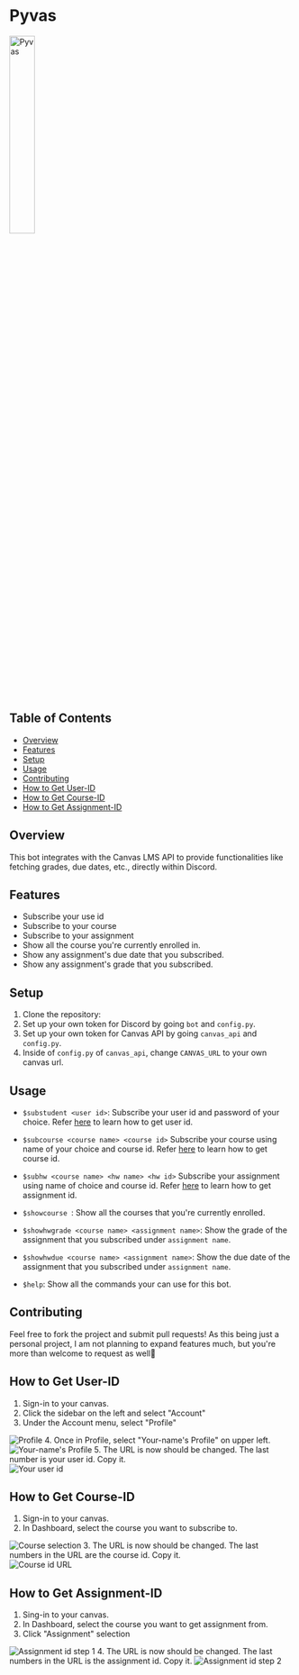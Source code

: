 # Pyvas
<img src="imgs/pyvas_discord.png" alt="Pyvas" style="width: 30%; height: auto;">

## Table of Contents
- [Overview](#overview)
- [Features](#features)
- [Setup](#setup)
- [Usage](#usage)
- [Contributing](#contributing)
- [How to Get User-ID](#user-id)
- [How to Get Course-ID](#course-id)
- [How to Get Assignment-ID](#assignment-id)

## Overview
<a name="overview"></a>
This bot integrates with the Canvas LMS API to provide functionalities like fetching grades, 
due dates, etc., directly within Discord.

## Features
<a name="features"></a>
- Subscribe your use id 
- Subscribe to your course 
- Subscribe to your assignment
- Show all the course you're currently enrolled in.
- Show any assignment's due date that you subscribed. 
- Show any assignment's grade that you subscribed.

## Setup
<a name="setup"></a>
1. Clone the repository:
2. Set up your own token for Discord by going `bot` and `config.py`.
3. Set up your own token for Canvas API by going `canvas_api` and `config.py`.
4. Inside of `config.py` of `canvas_api`, change `CANVAS_URL` to your own canvas url.

## Usage
<a name="usage"></a>
- `$substudent <user id>`: Subscribe your user id and password of your choice. Refer [here](#user-id) to learn how to get user id.


- `$subcourse <course name> <course id>` Subscribe your course using name of your choice and course id. Refer [here](#course-id) to learn how to get course id.


- `$subhw <course name> <hw name> <hw id>` Subscribe  your assignment using name of choice and course id. Refer [here](#assignment-id) to learn how to get assignment id.


- `$showcourse `: Show all the courses that you're currently enrolled.


- `$showhwgrade <course name> <assignment name>`: Show the grade of the assignment that you subscribed under `assignment name`.


- `$showhwdue <course name> <assignment name>`: Show the due date of the assignment that you subscribed under `assignment name`.


- `$help`: Show all the commands your can use for this bot.
## Contributing
<a name="contributing"></a>
Feel free to fork the project and submit pull requests! As this being just a personal project, I am not planning to expand features 
much, but you're more than welcome to request as well💯

## How to Get User-ID
<a name="user-id"></a>
1. Sign-in to your canvas.
2. Click the sidebar on the left and select "Account"
3. Under the Account menu, select "Profile"<br>
<img src="imgs/user_id_step_1.png" alt="Profile">
4. Once in Profile, select "Your-name's Profile" on upper left. <br>
<img src="imgs/user_id_step2.png" alt="Your-name's Profile">
5. The URL is now should be changed. The last number is your user id. Copy it. <br>
<img src="imgs/user_id_step3.png" alt="Your user id">

## How to Get Course-ID
<a name="course-id"></a>
1. Sign-in to your canvas. 
2. In Dashboard, select the course you want to subscribe to. <br>
<img src="imgs/course_id_step1.png" alt="Course selection">
3. The URL is now should be changed. The last numbers in the URL are the course id. Copy it. <br>
<img src="imgs/course_id_step2.png" alt="Course id URL">

## How to Get Assignment-ID
<a name="assignment-id"></a>
1. Sing-in to your canvas.
2. In Dashboard, select the course you want to get assignment from.
3. Click "Assignment" selection<br>
<img src="imgs/assignment_step_1.png" alt="Assignment id step 1">
4. The URL is now should be changed. The last numbers in the URL is the assignment id. Copy it.
<img src="imgs/assignment_id_step2.png" alt="Assignment id step 2">
